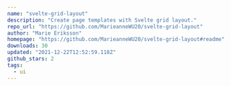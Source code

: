 ```yaml
---
name: "svelte-grid-layout"
description: "Create page templates with Svelte grid layout."
repo_url: "https://github.com/MarieanneWU20/svelte-grid-layout"
author: "Marie Eriksson"
homepage: "https://github.com/MarieanneWU20/svelte-grid-layout#readme"
downloads: 30
updated: "2021-12-22T12:52:59.118Z"
github_stars: 2
tags: 
  - ui
---
```

